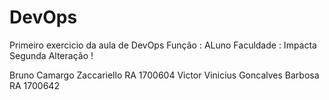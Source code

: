 # DevOps
Primeiro exercicio da aula de DevOps
Função : ALuno
Faculdade : Impacta
Segunda Alteração !

Bruno Camargo Zaccariello RA 1700604
Victor Vinicius Goncalves Barbosa RA 1700642
